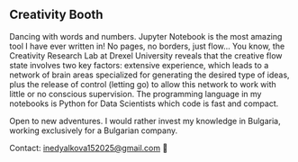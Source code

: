 ## Creativity Booth
Dancing with words and numbers. Jupyter Notebook is the most amazing tool I have ever written in! No pages, no borders, just flow... You know, the Creativity Research Lab at Drexel University reveals that the creative flow state involves two key factors: extensive experience, which leads to a network of brain areas specialized for generating the desired type of ideas, plus the release of control (letting go) to allow this network to work with little or no conscious supervision. The programming language in my notebooks is Python for Data Scientists which code is fast and compact.

Open to new adventures. I would rather invest my knowledge in Bulgaria, working exclusively for a Bulgarian company.

Contact: inedyalkova152025@gmail.com 📨
